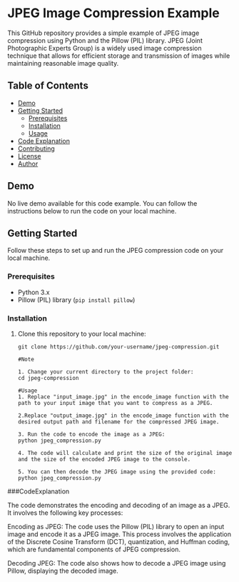 # JPEG Image Compression Example

This GitHub repository provides a simple example of JPEG image compression using Python and the Pillow (PIL) library. JPEG (Joint Photographic Experts Group) is a widely used image compression technique that allows for efficient storage and transmission of images while maintaining reasonable image quality.

## Table of Contents

- [Demo](#demo)
- [Getting Started](#getting-started)
  - [Prerequisites](#prerequisites)
  - [Installation](#installation)
  - [Usage](#usage)
- [Code Explanation](#code-explanation)
- [Contributing](#contributing)
- [License](#license)
- [Author](#author)

## Demo

No live demo available for this code example. You can follow the instructions below to run the code on your local machine.

## Getting Started

Follow these steps to set up and run the JPEG compression code on your local machine.

### Prerequisites

- Python 3.x
- Pillow (PIL) library (`pip install pillow`)

### Installation

1. Clone this repository to your local machine:

   ``` shell
   git clone https://github.com/your-username/jpeg-compression.git

   #Note

   1. Change your current directory to the project folder:
   cd jpeg-compression

   #Usage
   1. Replace "input_image.jpg" in the encode_image function with the path to your input image that you want to compress as a JPEG.

   2.Replace "output_image.jpg" in the encode_image function with the desired output path and filename for the compressed JPEG image.

   3. Run the code to encode the image as a JPEG:
   python jpeg_compression.py

   4. The code will calculate and print the size of the original image and the size of the encoded JPEG image to the console.

   5. You can then decode the JPEG image using the provided code:
   python jpeg_compression.py

###CodeExplanation

The code demonstrates the encoding and decoding of an image as a JPEG. It involves the following key processes:

Encoding as JPEG: The code uses the Pillow (PIL) library to open an input image and encode it as a JPEG image. This process involves the application of the Discrete Cosine Transform (DCT), quantization, and Huffman coding, which are fundamental components of JPEG compression.

Decoding JPEG: The code also shows how to decode a JPEG image using Pillow, displaying the decoded image.


